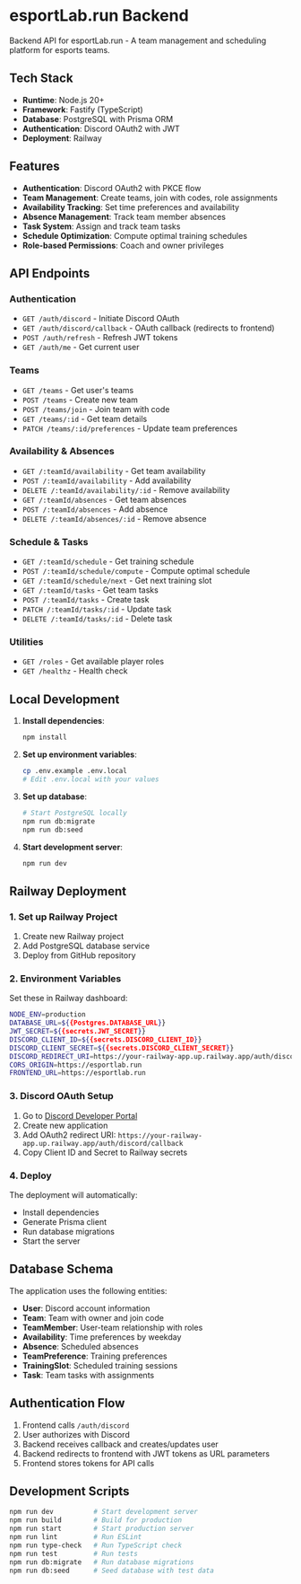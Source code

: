 # esportLab.run Backend

Backend API for esportLab.run - A team management and scheduling platform for esports teams.

## Tech Stack

- **Runtime**: Node.js 20+
- **Framework**: Fastify (TypeScript)
- **Database**: PostgreSQL with Prisma ORM
- **Authentication**: Discord OAuth2 with JWT
- **Deployment**: Railway

## Features

- **Authentication**: Discord OAuth2 with PKCE flow
- **Team Management**: Create teams, join with codes, role assignments
- **Availability Tracking**: Set time preferences and availability
- **Absence Management**: Track team member absences
- **Task System**: Assign and track team tasks
- **Schedule Optimization**: Compute optimal training schedules
- **Role-based Permissions**: Coach and owner privileges

## API Endpoints

### Authentication
- `GET /auth/discord` - Initiate Discord OAuth
- `GET /auth/discord/callback` - OAuth callback (redirects to frontend)
- `POST /auth/refresh` - Refresh JWT tokens
- `GET /auth/me` - Get current user

### Teams
- `GET /teams` - Get user's teams
- `POST /teams` - Create new team
- `POST /teams/join` - Join team with code
- `GET /teams/:id` - Get team details
- `PATCH /teams/:id/preferences` - Update team preferences

### Availability & Absences
- `GET /:teamId/availability` - Get team availability
- `POST /:teamId/availability` - Add availability
- `DELETE /:teamId/availability/:id` - Remove availability
- `GET /:teamId/absences` - Get team absences
- `POST /:teamId/absences` - Add absence
- `DELETE /:teamId/absences/:id` - Remove absence

### Schedule & Tasks
- `GET /:teamId/schedule` - Get training schedule
- `POST /:teamId/schedule/compute` - Compute optimal schedule
- `GET /:teamId/schedule/next` - Get next training slot
- `GET /:teamId/tasks` - Get team tasks
- `POST /:teamId/tasks` - Create task
- `PATCH /:teamId/tasks/:id` - Update task
- `DELETE /:teamId/tasks/:id` - Delete task

### Utilities
- `GET /roles` - Get available player roles
- `GET /healthz` - Health check

## Local Development

1. **Install dependencies**:
   ```bash
   npm install
   ```

2. **Set up environment variables**:
   ```bash
   cp .env.example .env.local
   # Edit .env.local with your values
   ```

3. **Set up database**:
   ```bash
   # Start PostgreSQL locally
   npm run db:migrate
   npm run db:seed
   ```

4. **Start development server**:
   ```bash
   npm run dev
   ```

## Railway Deployment

### 1. Set up Railway Project

1. Create new Railway project
2. Add PostgreSQL database service
3. Deploy from GitHub repository

### 2. Environment Variables

Set these in Railway dashboard:

```bash
NODE_ENV=production
DATABASE_URL=${{Postgres.DATABASE_URL}}
JWT_SECRET=${{secrets.JWT_SECRET}}
DISCORD_CLIENT_ID=${{secrets.DISCORD_CLIENT_ID}}
DISCORD_CLIENT_SECRET=${{secrets.DISCORD_CLIENT_SECRET}}
DISCORD_REDIRECT_URI=https://your-railway-app.up.railway.app/auth/discord/callback
CORS_ORIGIN=https://esportlab.run
FRONTEND_URL=https://esportlab.run
```

### 3. Discord OAuth Setup

1. Go to [Discord Developer Portal](https://discord.com/developers/applications)
2. Create new application
3. Add OAuth2 redirect URI: `https://your-railway-app.up.railway.app/auth/discord/callback`
4. Copy Client ID and Secret to Railway secrets

### 4. Deploy

The deployment will automatically:
- Install dependencies
- Generate Prisma client
- Run database migrations
- Start the server

## Database Schema

The application uses the following entities:

- **User**: Discord account information
- **Team**: Team with owner and join code
- **TeamMember**: User-team relationship with roles
- **Availability**: Time preferences by weekday
- **Absence**: Scheduled absences
- **TeamPreference**: Training preferences
- **TrainingSlot**: Scheduled training sessions
- **Task**: Team tasks with assignments

## Authentication Flow

1. Frontend calls `/auth/discord`
2. User authorizes with Discord
3. Backend receives callback and creates/updates user
4. Backend redirects to frontend with JWT tokens as URL parameters
5. Frontend stores tokens for API calls

## Development Scripts

```bash
npm run dev          # Start development server
npm run build        # Build for production
npm run start        # Start production server
npm run lint         # Run ESLint
npm run type-check   # Run TypeScript check
npm run test         # Run tests
npm run db:migrate   # Run database migrations
npm run db:seed      # Seed database with test data
```